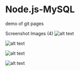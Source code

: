 # Node.js-MySQL

demo of git pages


Screenshot Images (4)
![alt text](http://raw.githubusercontent.com/julieores/sqlhomework/master/images/mysqlinsuffquanity.png)

![alt text](https://raw.githubusercontent.com/julieores/sqlhomework/master/images/mysqlinvupdate.png)

![alt text](https://raw.githubusercontent.com/julieores/sqlhomework/master/images/mysqlpurchase.png)

![alt text](https://raw.githubusercontent.com/julieores/sqlhomework/master/images/mysqltable.png)
